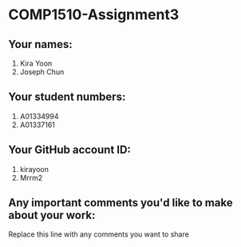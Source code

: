 # COMP1510-Assignment3

## Your names:
1. Kira Yoon
2. Joseph Chun

## Your student numbers:
1. A01334994
2. A01337161

## Your GitHub account ID:
1. kirayoon
2. Mrrm2

## Any important comments you'd like to make about your work:
Replace this line with any comments you want to share